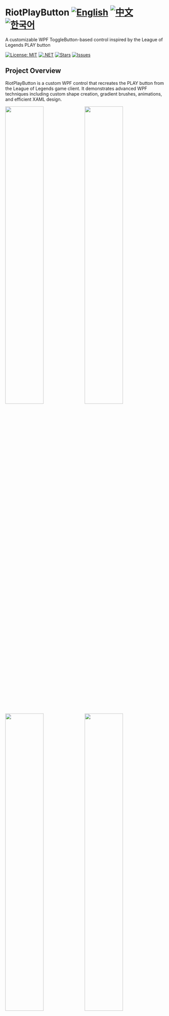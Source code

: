 # RiotPlayButton [![English](https://img.shields.io/badge/Language-English-blue.svg)](README.md) [![中文](https://img.shields.io/badge/Language-中文-red.svg)](README.zh-CN.md) [![한국어](https://img.shields.io/badge/Language-한국어-red.svg)](README.ko.md)

A customizable WPF ToggleButton-based control inspired by the League of Legends PLAY button

[![License: MIT](https://img.shields.io/badge/License-MIT-yellow.svg)](https://opensource.org/licenses/MIT)
[![.NET](https://img.shields.io/badge/.NET-8.0-blue.svg)](https://dotnet.microsoft.com/download)
[![Stars](https://img.shields.io/github/stars/vickyqu115/riotplaybutton.svg)](https://github.com/vickyqu115/riotplaybutton/stargazers)
[![Issues](https://img.shields.io/github/issues/vickyqu115/riotplaybutton.svg)](https://github.com/vickyqu115/riotplaybutton/issues)

## Project Overview

RiotPlayButton is a custom WPF control that recreates the PLAY button from the League of Legends game client. It demonstrates advanced WPF techniques including custom shape creation, gradient brushes, animations, and efficient XAML design.

<img src="https://github.com/user-attachments/assets/cc980d89-4479-4c4d-8d6a-d97593e12b3b" width="49%"/>
<img src="https://github.com/user-attachments/assets/033e7a46-c0d2-4f3c-9566-69ec0028f442" width="49%"/>
<img src="https://github.com/user-attachments/assets/218fe98c-dfa8-4eb0-9038-c8f4199f107b" width="49%"/>
<img src="https://github.com/user-attachments/assets/ea15edee-6efd-43c5-b796-226ccb78e89a" width="49%"/>
<img src="https://github.com/user-attachments/assets/4beb7730-cfd5-46fb-9a5e-31075ae0db2d" width="49%"/>
<img src="https://github.com/user-attachments/assets/7d0f803c-c8f7-40e0-a324-7ecc4b75126a" width="49%"/>

## Key Features and Implementations
#### 1. Custom WPF Control Development
- [x] Extension of WPF ToggleButton for specialized functionality
- [x] Implementation of complex UI elements using pure XAML

#### 2. Advanced XAML Techniques
- [x] Creation of irregular shapes using Path and Geometry
- [x] Utilization of LinearGradientBrush for sophisticated color effects

#### 3. Complex Shape Generation
- [x] Use of Polygon for creating multi-point shapes
- [x] Implementation of Cubic Bezier curves for smooth, complex curves
- [x] Application of Quadratic Bezier curves for simpler curved shapes

#### 4. Animation and Interactivity
- [x] Smooth animations using Jamesnet.WPF Nuget package
- [x] Interactive mouseover and checked state effects

#### 5. Performance Optimization
- [x] Efficient rendering using clipping techniques
- [x] Optimized XAML structure for better performance

#### 6. Faithful Recreation
- [x] Pixel-perfect recreation of the League of Legends PLAY button
- [x] Attention to detail in design and functionality

<img src="https://github.com/user-attachments/assets/0abeddcb-8f4e-4273-82d8-e7c42849ec4e" width="49%"/>
<img src="https://github.com/user-attachments/assets/4feb4e87-dbc2-435a-b5fb-cff1640004f8" width="49%"/>
<img src="https://github.com/user-attachments/assets/f7f97dca-9918-45bc-aa49-5920059728ae" width="49%"/>
<img src="https://github.com/user-attachments/assets/7181da5b-0218-40a7-b1a6-e9ac05b334bf" width="49%"/>
<img src="https://github.com/user-attachments/assets/a3a52292-c9ac-441f-bf5c-9f3dd40823e5" width="49%"/>
<img src="https://github.com/user-attachments/assets/c777c08a-9680-4b6c-97e8-1a1edc5d6fb5" width="49%"/>

## Technology Stack
- WPF (Windows Presentation Foundation)
- .NET 8.0
- C#
- Jamesnet.WPF Nuget package

## Getting Started
### Prerequisites
- Visual Studio 2022 or later
- .NET 8.0 SDK

### Installation and Execution
#### 1. Clone the repository:

```
git clone https://github.com/vickyqu115/riotplaybutton.git
```

#### 2. Open the solution
- [x] Visual Studio
- [x] Visual Studio Code
- [x] JetBrains Rider

<img src="https://github.com/user-attachments/assets/af70f422-7057-4e77-a54d-042ee8358d2a" width="32%"/>
<img src="https://github.com/user-attachments/assets/e4feaa10-a107-4b58-8d13-1d8be620ec62" width="32%"/>
<img src="https://github.com/user-attachments/assets/5ff487f6-55e4-43e1-9abf-f8d419ee6943" width="32%"/>

#### 3. Build and Run
- [x] Set the startup project
- [x] Press F5 or click the Run button
- [x] Windows 11 recommended

## Learning Resources
- [Detailed Article on Implementation](https://jamesnet.dev/article/51)
- [YouTube Tutorial](https://bit.ly/40YoVIo)
- [BiliBili Tutorial](https://bit.ly/49L6dXu)

## Contributing
Contributions to RiotPlayButton are welcome! Feel free to submit issues, create pull requests, or suggest improvements.

## License
This project is licensed under the MIT License - see the [LICENSE](LICENSE) file for details.

## Contact
- Website: https://jamesnet.dev
- Email: vickyqu115@hotmail.com, james@jamesnet.dev

Enhance your WPF applications with this engaging League of Legends-inspired PLAY button, featuring advanced shape generation techniques!

